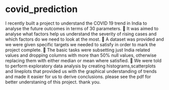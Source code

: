 # covid_prediction
I recently built a project to understand the COVID 19 trend in India to analyse the future outcomes in terms of 30 parameters. 
 It was aimed to analyse what factors help us understand the severity of rising cases and which factors do we need to look at the most. 
 A dataset was provided and we were given specific targets we needed to satisfy in order to mark the project complete. 
 The basic tasks were subsetting just India related values and dropping columns with more than 50% null values, otherwise replacing them with either median or mean where satisfied. 
 We were told to perform exploratory data analysis by creating histograms,scatterplots and lineplots that provided us with the graphical understanding of trends and made it easier for us to derive conclusions.
please see the pdf for better understaning of this project.
thank you.
